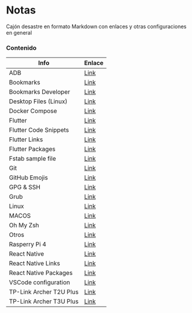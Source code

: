 # Notas

Cajón desastre en formato Markdown con enlaces y otras configuraciones en general

### Contenido

| Info                    | Enlace                            |
| ----------------------- | --------------------------------- |
| ADB                     | [Link](FILES/ADB.md)              |
| Bookmarks               | [Link](FILES/BOOKMARKS.md)        |
| Bookmarks Developer     | [Link](FILES/BOOKMARKS-DEV.md)    |
| Desktop Files (Linux)   | [Link](FILES/DESKTOP-FILES.md)    |
| Docker Compose          | [Link](FILES/DOCKER-COMPOSE.md)   |
| Flutter                 | [Link](FILES/FLUTTER.md)          |
| Flutter Code Snippets   | [Link](FILES/FLUTTER-CODES.md)    |
| Flutter Links           | [Link](FILES/FLUTTER-LINKS.md)    |
| Flutter Packages        | [Link](FILES/FLUTTER-PACKAGES.md) |
| Fstab sample file       | [Link](FILES/FSTAB.md)            |
| Git                     | [Link](FILES/GIT.md)              |
| GitHub Emojis           | [Link](FILES/GITHUB-EMOJIS.md)    |
| GPG & SSH               | [Link](FILES/GPG-SSH.md)          |
| Grub                    | [Link](FILES/GRUB.md)             |
| Linux                   | [Link](FILES/LINUX.md)            |
| MACOS                   | [Link](FILES/MACOS.md)            |
| Oh My Zsh               | [Link](FILES/OH-MY-ZSH.md)        |
| Otros                   | [Link](FILES/OTHERS.md)           |
| Rasperry Pi 4           | [Link](FILES/PI.md)               |
| React Native            | [Link](FILES/RN.md)               |
| React Native Links      | [Link](FILES/RN-LINKS.md)         |
| React Native Packages   | [Link](FILES/RN-PACKAGES.md)      |
| VSCode configuration    | [Link](FILES/VSCODE.md)           |
| TP-Link Archer T2U Plus | [Link](FILES/RTL8812AU.md)        |
| TP-Link Archer T3U Plus | [Link](FILES/RTL8812BU.md)        |

<!-- ### Contenido -->

<!-- | Info                    | Enlace                            | -->
<!-- | ----------------------- | --------------------------------- | -->
<!-- | Bookmarks               | [Link](FILES/BOOKMARKS.md)        | -->

<!-- ### Scripts

| Info                         | Enlace                                        |
| ---------------------------- | --------------------------------------------- |
| MacOS - Clear Telegram Cache | [Link](SCRIPTS/clear_telegram_macos_cache.sh) |

### Utils

| Info                           | Enlace                                     |
| ------------------------------ | ------------------------------------------ |
| HTML - Font weight cheat sheet | [Link](UTILS/font-weight-cheat-sheet.html) | -->
